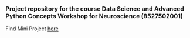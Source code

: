 ### Project repository for the course Data Science and Advanced Python Concepts Workshop for Neuroscience (8527502001) 



Find Mini Project [here](https://github.com/Oguama77/Python_DS_Project/blob/main/Prosperity_Oguama_Mini_Project.ipynb)
